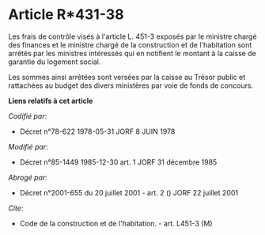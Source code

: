 # Article R*431-38

Les frais de contrôle visés à l'article L. 451-3 exposés par le ministre chargé des finances et le ministre chargé de la
construction et de l'habitation sont arrêtés par les ministres intéressés qui en notifient le montant à la caisse de garantie
du logement social.

Les sommes ainsi arrêtées sont versées par la caisse au Trésor public et rattachées au budget des divers ministères par voie
de fonds de concours.

**Liens relatifs à cet article**

_Codifié par_:

  - Décret n°78-622 1978-05-31 JORF 8 JUIN 1978

_Modifié par_:

  - Décret n°85-1449 1985-12-30 art. 1 JORF 31 décembre 1985

_Abrogé par_:

  - Décret n°2001-655 du 20 juillet 2001 - art. 2 () JORF 22 juillet 2001

_Cite_:

  - Code de la construction et de l'habitation. - art. L451-3 (M)
